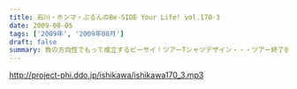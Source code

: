 ```yaml
---
title: 石川・ホンマ・ぶるんのBe-SIDE Your Life! vol.170-3
date: 2009-08-05
tags: ['2009年', '2009年08月']
draft: false
summary: 負の方向性でもって成立するビーサイ！ツアーTシャツデザイン・・・ツアー終了後に立ち上がるこの企画。お絵かき好きのリスナーさんからの応募待ってます！NAMAE
---
```


http://project-phi.ddo.jp/ishikawa/ishikawa170_3.mp3
